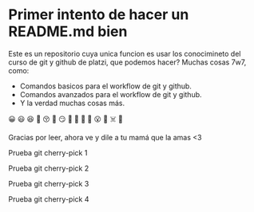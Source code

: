 # Primer intento de hacer un README.md bien

Este es un repositorio cuya unica funcion es usar los conocimineto del curso de git y github de platzi, que podemos hacer? Muchas cosas 7w7, como:

- Comandos basicos para el workflow de git y github.
- Comandos avanzados para el workflow de git y github.
- Y la verdad muchas cosas más. 

:grinning: :smiley:  :satisfied: :slightly_smiling_face: :kissing_closed_eyes: :zany_face: :smirk: :face_with_head_bandage: :nauseated_face: 
:cowboy_hat_face: :monocle_face: :open_mouth: :imp: :skull_and_crossbones: :robot: 

Gracias por leer, ahora ve y dile a tu mamá que la amas <3 

Prueba git cherry-pick 1

Prueba git cherry-pick 2

Prueba git cherry-pick 3

Prueba git cherry-pick 4